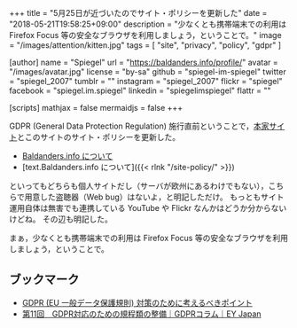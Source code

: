 +++
title = "5月25日が近づいたのでサイト・ポリシーを更新した"
date = "2018-05-21T19:58:25+09:00"
description = "少なくとも携帯端末での利用は Firefox Focus 等の安全なブラウザを利用しましょう，ということで。"
image = "/images/attention/kitten.jpg"
tags = [ "site", "privacy", "policy", "gdpr" ]

[author]
  name      = "Spiegel"
  url       = "https://baldanders.info/profile/"
  avatar    = "/images/avatar.jpg"
  license   = "by-sa"
  github    = "spiegel-im-spiegel"
  twitter   = "spiegel_2007"
  tumblr    = ""
  instagram = "spiegel_2007"
  flickr    = "spiegel"
  facebook  = "spiegel.im.spiegel"
  linkedin  = "spiegelimspiegel"
  flattr    = ""

[scripts]
  mathjax = false
  mermaidjs = false
+++

GDPR (General Data Protection Regulation) 施行直前ということで，[本家サイト]とこのサイトのサイト・ポリシーを更新した。

- [Baldanders.info について](https://baldanders.info/policy.shtml)
- [text.Baldanders.info について]({{< rlnk "/site-policy/" >}})

といってもどちらも個人サイトだし（サーバが欧州にあるわけでもない），こちらで用意した盗聴器（Web bug）はないよ，と明記しただけ。
もっともサイト運用自体は無害でも連携している YouTube や Flickr なんかはどうか分からないけどね。
その辺も明記した。

まぁ，少なくとも携帯端末での利用は Firefox Focus 等の安全なブラウザを利用しましょう，ということで。

## ブックマーク

- [GDPR (EU 一般データ保護規則) 対策のために考えるべきポイント](https://www.avepoint.co.jp/community/japan-blog/gdpr-obligations-notice-choice-purpose-limitation-jp/)
- [第11回　GDPR対応のための規程類の整備｜GDPRコラム｜EY Japan](https://www.eyjapan.jp/services/advisory/column/2018-01-23.html)

[本家サイト]: https://baldanders.info/ "Baldanders.info"
